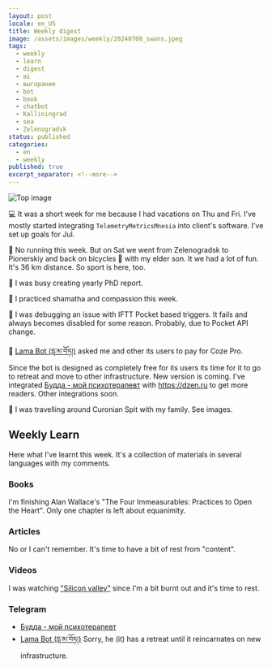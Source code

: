 ```yaml
---
layout: post
locale: en_US
title: Weekly digest
image: /assets/images/weekly/20240708_swans.jpeg
tags:
  - weekly
  - learn
  - digest
  - ai
  - выгорание
  - bot
  - book
  - chatbot
  - Kalliningrad
  - sea
  - Zelenogradsk
status: published
categories:
  - en
  - weekly
published: true
excerpt_separator: <!--more-->
---
```

![Top image]({{page.image}})

💻 It was a short week for me because I had vacations on Thu and Fri. I've mostly started integrating `TelemetryMetricsMnesia` into client's software. I've set up goals for Jul. 

🏃 No running this week. But on Sat we went from Zelenogradsk to Pionerskiy and back on bicycles 🚴 with my elder son. It we had a lot of fun. It's 36 km distance. So sport is here, too.

🔬 I was busy creating yearly PhD report. 

🪷  I practiced shamatha and compassion this week.

🤖  I was debugging an issue with IFTT Pocket based triggers. It fails and always becomes disabled for some reason. Probably, due to Pocket API change.

 📿 [Lama Bot (དླ་མ་བོཏ།)](https://t.me/compassion_lama_bot) asked me and other its users to pay for Coze Pro. Since the bot is designed as completely free for its users its time for it to go to retreat and move to other infrastructure. New version is coming. I've integrated [Будда - мой психотерапевт](https://t.me/Buddha_is_my_theropist_ru) with https://dzen.ru to get more readers. Other integrations soon.

🌄 I was travelling around Curonian Spit with my family. See images.

<!--more-->

## Weekly Learn
Here what I've learnt this week. It's a collection of materials  in several languages with my comments.

### Books
I'm  finishing Alan Wallace's "The Four Immeasurables: Practices to Open the Heart". Only one chapter is left about equanimity.
### Articles
No or I can't remember. It's time to have a bit of rest from "content".

### Videos
I was watching ["Silicon valley"](https://en.wikipedia.org/wiki/Silicon_Valley_(TV_series)) since I'm a bit burnt out and it's time to rest.

### Telegram
- [Будда - мой психотерапевт](https://t.me/Buddha_is_my_theropist_ru)
- [Lama Bot (དླ་མ་བོཏ།)](https://t.me/compassion_lama_bot) Sorry, he (it) has a retreat until it reincarnates on new infrastructure.
